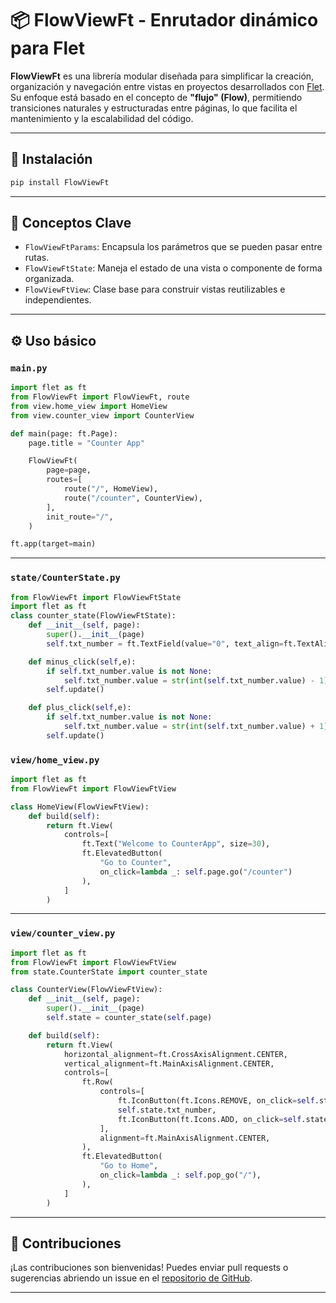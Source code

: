 # 📦 FlowViewFt - Enrutador dinámico para Flet

**FlowViewFt** es una librería modular diseñada para simplificar la creación, organización y navegación entre vistas en proyectos desarrollados con [Flet](https://flet.dev). Su enfoque está basado en el concepto de **"flujo" (Flow)**, permitiendo transiciones naturales y estructuradas entre páginas, lo que facilita el mantenimiento y la escalabilidad del código.

---

## 🚀 Instalación

```bash
pip install FlowViewFt
```

---

## 🧠 Conceptos Clave

- `FlowViewFtParams`: Encapsula los parámetros que se pueden pasar entre rutas.
- `FlowViewFtState`: Maneja el estado de una vista o componente de forma organizada.
- `FlowViewFtView`: Clase base para construir vistas reutilizables e independientes.

---

## ⚙️ Uso básico

### `main.py`

```python
import flet as ft
from FlowViewFt import FlowViewFt, route
from view.home_view import HomeView
from view.counter_view import CounterView

def main(page: ft.Page):
    page.title = "Counter App"

    FlowViewFt(
        page=page,
        routes=[
            route("/", HomeView),
            route("/counter", CounterView),
        ],
        init_route="/",
    )

ft.app(target=main)
```

---
### `state/CounterState.py`
```python
from FlowViewFt import FlowViewFtState
import flet as ft
class counter_state(FlowViewFtState):
    def __init__(self, page):
        super().__init__(page)
        self.txt_number = ft.TextField(value="0", text_align=ft.TextAlign.RIGHT, width=100)

    def minus_click(self,e):
        if self.txt_number.value is not None:
            self.txt_number.value = str(int(self.txt_number.value) - 1)
        self.update()

    def plus_click(self,e):
        if self.txt_number.value is not None:
            self.txt_number.value = str(int(self.txt_number.value) + 1)
        self.update()

```

### `view/home_view.py`

```python
import flet as ft
from FlowViewFt import FlowViewFtView

class HomeView(FlowViewFtView):
    def build(self):
        return ft.View(
            controls=[
                ft.Text("Welcome to CounterApp", size=30),
                ft.ElevatedButton(
                    "Go to Counter", 
                    on_click=lambda _: self.page.go("/counter")
                ),
            ]
        )
```

---

### `view/counter_view.py`

```python
import flet as ft
from FlowViewFt import FlowViewFtView
from state.CounterState import counter_state

class CounterView(FlowViewFtView):
    def __init__(self, page):
        super().__init__(page)
        self.state = counter_state(self.page)

    def build(self):
        return ft.View(
            horizontal_alignment=ft.CrossAxisAlignment.CENTER,
            vertical_alignment=ft.MainAxisAlignment.CENTER,
            controls=[
                ft.Row(
                    controls=[
                        ft.IconButton(ft.Icons.REMOVE, on_click=self.state.minus_click),
                        self.state.txt_number,
                        ft.IconButton(ft.Icons.ADD, on_click=self.state.plus_click),
                    ],
                    alignment=ft.MainAxisAlignment.CENTER,
                ),
                ft.ElevatedButton(
                    "Go to Home",
                    on_click=lambda _: self.pop_go("/"),
                ),
            ]
        )
```

---


## 🤝 Contribuciones

¡Las contribuciones son bienvenidas! Puedes enviar pull requests o sugerencias abriendo un issue en el [repositorio de GitHub](https://github.com/Hector3269/FlowViewFt.git).

---